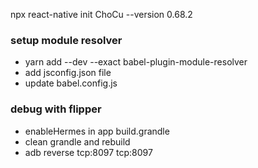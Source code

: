 npx react-native init ChoCu --version 0.68.2

### setup module resolver

-  yarn add --dev --exact babel-plugin-module-resolver
-  add jsconfig.json file
-  update babel.config.js

### debug with flipper

-   enableHermes in app build.grandle
-   clean grandle and rebuild
-   adb reverse tcp:8097 tcp:8097

